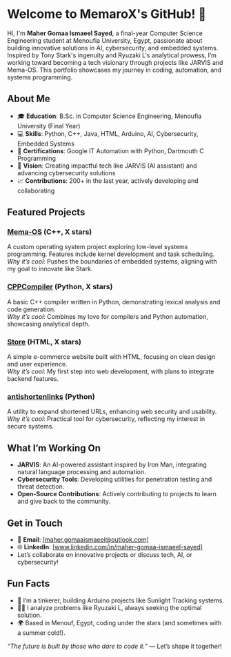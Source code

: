 # Welcome to MemaroX's GitHub! 🚀

Hi, I'm **Maher Gomaa Ismaeel Sayed**, a final-year Computer Science Engineering student at Menoufia University, Egypt, passionate about building innovative solutions in AI, cybersecurity, and embedded systems. Inspired by Tony Stark's ingenuity and Ryuzaki L's analytical prowess, I’m working toward becoming a tech visionary through projects like JARVIS and Mema-OS. This portfolio showcases my journey in coding, automation, and systems programming.

## About Me
- 🎓 **Education**: B.Sc. in Computer Science Engineering, Menoufia University (Final Year)
- 💻 **Skills**: Python, C++, Java, HTML, Arduino, AI, Cybersecurity, Embedded Systems
- 📜 **Certifications**: Google IT Automation with Python, Dartmouth C Programming
- 🌟 **Vision**: Creating impactful tech like JARVIS (AI assistant) and advancing cybersecurity solutions
- 📈 **Contributions**: 200+ in the last year, actively developing and collaborating

## Featured Projects
### [Mema-OS](https://github.com/MemaroX/Mema-OS) (C++, X stars)
A custom operating system project exploring low-level systems programming. Features include kernel development and task scheduling.  
*Why it’s cool*: Pushes the boundaries of embedded systems, aligning with my goal to innovate like Stark.

### [CPPCompiler](https://github.com/MemaroX/CPPCompiler) (Python, X stars)
A basic C++ compiler written in Python, demonstrating lexical analysis and code generation.  
*Why it’s cool*: Combines my love for compilers and Python automation, showcasing analytical depth.

### [Store](https://github.com/MemaroX/Store) (HTML, X stars)
A simple e-commerce website built with HTML, focusing on clean design and user experience.  
*Why it’s cool*: My first step into web development, with plans to integrate backend features.

### [antishortenlinks](https://github.com/MemaroX/antishortenlinks) (Python)
A utility to expand shortened URLs, enhancing web security and usability.  
*Why it’s cool*: Practical tool for cybersecurity, reflecting my interest in secure systems.

## What I’m Working On
- **JARVIS**: An AI-powered assistant inspired by Iron Man, integrating natural language processing and automation.
- **Cybersecurity Tools**: Developing utilities for penetration testing and threat detection.
- **Open-Source Contributions**: Actively contributing to projects to learn and give back to the community.

## Get in Touch
- 📧 **Email**: [maher.gomaaismaeel@outlook.com]
- 🌐 **LinkedIn**: [www.linkedin.com/in/maher-gomaa-ismaeel-sayed]
- Let’s collaborate on innovative projects or discuss tech, AI, or cybersecurity!

## Fun Facts
- 🔧 I’m a tinkerer, building Arduino projects like Sunlight Tracking systems.
- 🕵️‍♂️ I analyze problems like Ryuzaki L, always seeking the optimal solution.
- 🌍 Based in Menouf, Egypt, coding under the stars (and sometimes with a summer cold!).

*“The future is built by those who dare to code it.”* — Let’s shape it together!
